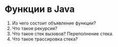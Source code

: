 # Функции в Java
1. Из чего состоит объявление функции?
2. Что такое рекурсия? 
3. Что такое стек вызовов? Переполнение стека.
4. Что такое трассировка стека?